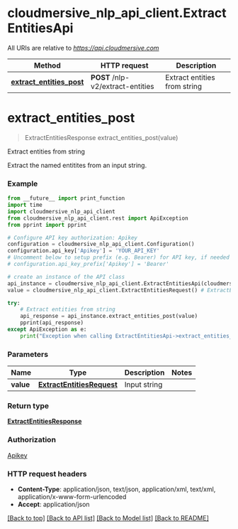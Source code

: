 # cloudmersive_nlp_api_client.ExtractEntitiesApi

All URIs are relative to *https://api.cloudmersive.com*

Method | HTTP request | Description
------------- | ------------- | -------------
[**extract_entities_post**](ExtractEntitiesApi.md#extract_entities_post) | **POST** /nlp-v2/extract-entities | Extract entities from string


# **extract_entities_post**
> ExtractEntitiesResponse extract_entities_post(value)

Extract entities from string

Extract the named entitites from an input string.

### Example
```python
from __future__ import print_function
import time
import cloudmersive_nlp_api_client
from cloudmersive_nlp_api_client.rest import ApiException
from pprint import pprint

# Configure API key authorization: Apikey
configuration = cloudmersive_nlp_api_client.Configuration()
configuration.api_key['Apikey'] = 'YOUR_API_KEY'
# Uncomment below to setup prefix (e.g. Bearer) for API key, if needed
# configuration.api_key_prefix['Apikey'] = 'Bearer'

# create an instance of the API class
api_instance = cloudmersive_nlp_api_client.ExtractEntitiesApi(cloudmersive_nlp_api_client.ApiClient(configuration))
value = cloudmersive_nlp_api_client.ExtractEntitiesRequest() # ExtractEntitiesRequest | Input string

try:
    # Extract entities from string
    api_response = api_instance.extract_entities_post(value)
    pprint(api_response)
except ApiException as e:
    print("Exception when calling ExtractEntitiesApi->extract_entities_post: %s\n" % e)
```

### Parameters

Name | Type | Description  | Notes
------------- | ------------- | ------------- | -------------
 **value** | [**ExtractEntitiesRequest**](ExtractEntitiesRequest.md)| Input string | 

### Return type

[**ExtractEntitiesResponse**](ExtractEntitiesResponse.md)

### Authorization

[Apikey](../README.md#Apikey)

### HTTP request headers

 - **Content-Type**: application/json, text/json, application/xml, text/xml, application/x-www-form-urlencoded
 - **Accept**: application/json

[[Back to top]](#) [[Back to API list]](../README.md#documentation-for-api-endpoints) [[Back to Model list]](../README.md#documentation-for-models) [[Back to README]](../README.md)

